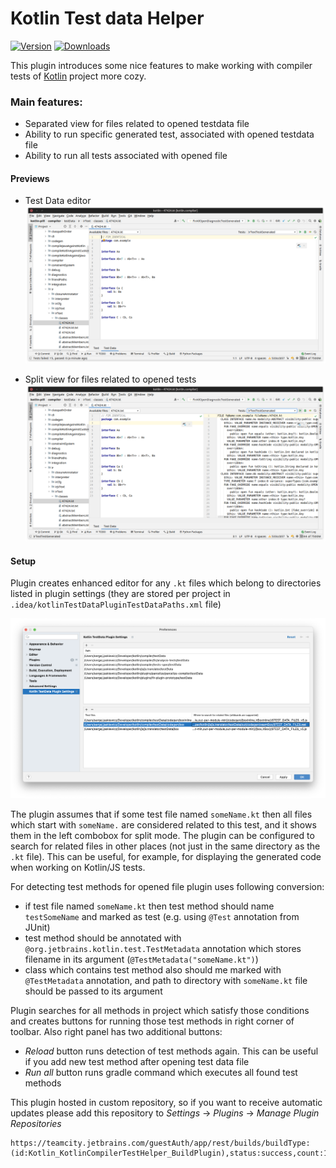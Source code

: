 # Kotlin Test data Helper

[![Version](https://img.shields.io/jetbrains/plugin/v/17620.svg)](https://plugins.jetbrains.com/plugin/17620)
[![Downloads](https://img.shields.io/jetbrains/plugin/d/17620.svg)](https://plugins.jetbrains.com/plugin/17620)

<!-- Plugin description -->

This plugin introduces some nice features to make working with compiler tests of [Kotlin](https://github.com/JetBrains/kotlin) project more cozy.

### Main features:

- Separated view for files related to opened testdata file
- Ability to run specific generated test, associated with opened testdata file
- Ability to run all tests associated with opened file

#### Previews
- Test Data editor
![TestData Editor](pic/testDataEditor.png)
  
- Split view for files related to opened tests
![Split view](pic/splitEditor.png)


#### Setup

Plugin creates enhanced editor for any `.kt` files which belong to directories listed in plugin settings (they are stored per project in `.idea/kotlinTestDataPluginTestDataPaths.xml` file)

![Settings](pic/settings.png)

The plugin assumes that if some test file named `someName.kt` then all files which start with `someName.` are considered related to this test, and it shows them in the left combobox for split mode.
The plugin can be configured to search for related files in other places (not just in the same directory as the `.kt` file).
This can be useful, for example, for displaying the generated code when working on Kotlin/JS tests. 

For detecting test methods for opened file plugin uses following conversion:
- if test file named `someName.kt` then test method should name `testSomeName` and marked as test (e.g. using `@Test` annotation from JUnit)
- test method should be annotated with `@org.jetbrains.kotlin.test.TestMetadata` annotation which stores filename in its argument (`@TestMetadata("someName.kt")`)
- class which contains test method also should me marked with `@TestMetadata` annotation, and path to directory with `someName.kt` file should be passed to its argument

Plugin searches for all methods in project which satisfy those conditions and creates buttons for running those test methods in right corner of toolbar. Also right panel has two additional buttons:
- _Reload_ button runs detection of test methods again. This can be useful if you add new test method after opening test data file
- _Run all_ button runs gradle command which executes all found test methods
<!-- Plugin description end -->

This plugin hosted in custom repository, so if you want to receive automatic updates please add this repository to _Settings_ -> _Plugins_ -> _Manage Plugin Repositories_

```
https://teamcity.jetbrains.com/guestAuth/app/rest/builds/buildType:(id:Kotlin_KotlinCompilerTestHelper_BuildPlugin),status:success,count:1/artifacts/content/updatePlugins.xml
``` 
